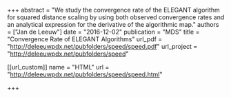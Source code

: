 +++
abstract = "We study the convergence rate of the ELEGANT algorithm for squared distance scaling by using both observed convergence rates and an analytical expression for the derivative of the algorithmic map."
authors = ["Jan de Leeuw"]
date = "2016-12-02"
publication = "MDS"
title = "Convergence Rate of ELEGANT Algorithms"
url_pdf = "http://deleeuwpdx.net/pubfolders/speed/speed.pdf"
url_project = "http://deleeuwpdx.net/pubfolders/speed"


[[url_custom]]
name = "HTML"
url = "http://deleeuwpdx.net/pubfolders/speed/speed.html"

+++

